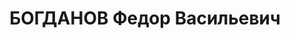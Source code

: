 ---
title: БОГДАНОВ Федор Васильевич
description: 'Род. в 1912, Чувашия, Тархановский р-н, с. Тарханы, чуваш. Проживал:
  г. Москва. Студент Московского госуниверситета

  Арестован 04.04.1937. Обв. по ст. 17-58-8, 58-11. Приговор: ВК ВС СССР – к 10 г.
  тюремного заключения, 5 г. п/п (01.02.38) Освобожден 03.08.46 г.'
---